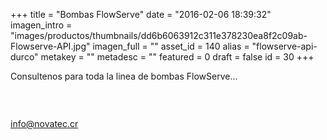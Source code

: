 +++
title = "Bombas FlowServe"
date = "2016-02-06 18:39:32"
imagen_intro = "images/productos/thumbnails/dd6b6063912c311e378230ea8f2c09ab-Flowserve-API.jpg"
imagen_full = ""
asset_id = 140
alias = "flowserve-api-durco"
metakey = ""
metadesc = ""
featured = 0
draft = false
id = 30
+++
<p>Consultenos para toda la linea de bombas FlowServe...</p>
<p><img src="images/noticias/Durco.jpg" alt="" /></p>
<p> </p>
<p><a href="mailto:info@novatec.cr">info@novatec.cr</a></p>
<!--more-->